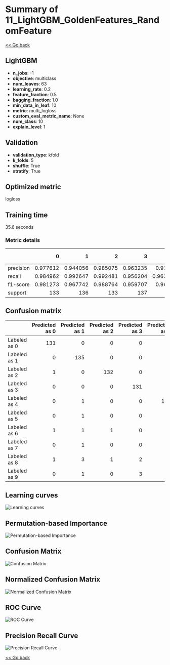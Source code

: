 # Summary of 11_LightGBM_GoldenFeatures_RandomFeature

[<< Go back](../README.md)


## LightGBM
- **n_jobs**: -1
- **objective**: multiclass
- **num_leaves**: 63
- **learning_rate**: 0.2
- **feature_fraction**: 0.5
- **bagging_fraction**: 1.0
- **min_data_in_leaf**: 10
- **metric**: multi_logloss
- **custom_eval_metric_name**: None
- **num_class**: 10
- **explain_level**: 1

## Validation
 - **validation_type**: kfold
 - **k_folds**: 5
 - **shuffle**: True
 - **stratify**: True

## Optimized metric
logloss

## Training time

35.6 seconds

### Metric details
|           |          0 |          1 |          2 |          3 |          4 |          5 |          6 |          7 |          8 |          9 |   accuracy |   macro avg |   weighted avg |   logloss |
|:----------|-----------:|-----------:|-----------:|-----------:|-----------:|-----------:|-----------:|-----------:|-----------:|-----------:|-----------:|------------:|---------------:|----------:|
| precision |   0.977612 |   0.944056 |   0.985075 |   0.963235 |   0.97037  |   0.970149 |   0.977612 |   0.970588 |   0.967742 |   0.927007 |   0.965108 |    0.965345 |       0.965284 |  0.101164 |
| recall    |   0.984962 |   0.992647 |   0.992481 |   0.956204 |   0.963235 |   0.955882 |   0.963235 |   0.985075 |   0.916031 |   0.940741 |   0.965108 |    0.965049 |       0.965108 |  0.101164 |
| f1-score  |   0.981273 |   0.967742 |   0.988764 |   0.959707 |   0.96679  |   0.962963 |   0.97037  |   0.977778 |   0.941176 |   0.933824 |   0.965108 |    0.965039 |       0.965039 |  0.101164 |
| support   | 133        | 136        | 133        | 137        | 136        | 136        | 136        | 134        | 131        | 135        |   0.965108 | 1347        |    1347        |  0.101164 |


## Confusion matrix
|              |   Predicted as 0 |   Predicted as 1 |   Predicted as 2 |   Predicted as 3 |   Predicted as 4 |   Predicted as 5 |   Predicted as 6 |   Predicted as 7 |   Predicted as 8 |   Predicted as 9 |
|:-------------|-----------------:|-----------------:|-----------------:|-----------------:|-----------------:|-----------------:|-----------------:|-----------------:|-----------------:|-----------------:|
| Labeled as 0 |              131 |                0 |                0 |                0 |                2 |                0 |                0 |                0 |                0 |                0 |
| Labeled as 1 |                0 |              135 |                0 |                0 |                0 |                0 |                0 |                0 |                0 |                1 |
| Labeled as 2 |                1 |                0 |              132 |                0 |                0 |                0 |                0 |                0 |                0 |                0 |
| Labeled as 3 |                0 |                0 |                0 |              131 |                0 |                2 |                0 |                1 |                2 |                1 |
| Labeled as 4 |                0 |                1 |                0 |                0 |              131 |                0 |                1 |                0 |                0 |                3 |
| Labeled as 5 |                0 |                1 |                0 |                0 |                0 |              130 |                1 |                0 |                0 |                4 |
| Labeled as 6 |                1 |                1 |                1 |                0 |                0 |                1 |              131 |                0 |                1 |                0 |
| Labeled as 7 |                0 |                1 |                0 |                0 |                1 |                0 |                0 |              132 |                0 |                0 |
| Labeled as 8 |                1 |                3 |                1 |                2 |                1 |                0 |                1 |                1 |              120 |                1 |
| Labeled as 9 |                0 |                1 |                0 |                3 |                0 |                1 |                0 |                2 |                1 |              127 |

## Learning curves
![Learning curves](learning_curves.png)

## Permutation-based Importance
![Permutation-based Importance](permutation_importance.png)
## Confusion Matrix

![Confusion Matrix](confusion_matrix.png)


## Normalized Confusion Matrix

![Normalized Confusion Matrix](confusion_matrix_normalized.png)


## ROC Curve

![ROC Curve](roc_curve.png)


## Precision Recall Curve

![Precision Recall Curve](precision_recall_curve.png)



[<< Go back](../README.md)
